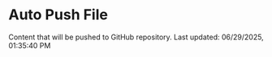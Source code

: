 # Auto Push File

Content that will be pushed to GitHub repository.
Last updated: 06/29/2025, 01:35:40 PM